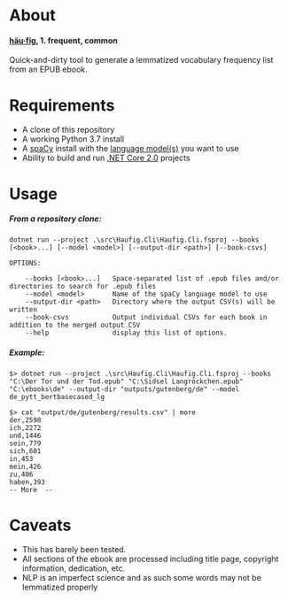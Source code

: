 # About
#### [**häu·fig**](https://en.wiktionary.org/wiki/h%C3%A4ufig), 1. frequent, common

Quick-and-dirty tool to generate a lemmatized vocabulary frequency list from an EPUB ebook.

# Requirements
* A clone of this repository
* A working Python 3.7 install
* A [spaCy](https://spacy.io/usage) install with the [language model(s)](https://spacy.io/models) you want to use
* Ability to build and run [.NET Core 2.0](https://dotnet.microsoft.com/download) projects

# Usage
##### From a repository clone:
    dotnet run --project .\src\Haufig.Cli\Haufig.Cli.fsproj --books [<book>...] [--model <model>] [--output-dir <path>] [--book-csvs]

    OPTIONS:

        --books [<book>...]   Space-separated list of .epub files and/or directories to search for .epub files
        --model <model>       Name of the spaCy language model to use
        --output-dir <path>   Directory where the output CSV(s) will be written
        --book-csvs           Output individual CSVs for each book in addition to the merged output CSV
        --help                display this list of options.

##### Example:

    $> dotnet run --project .\src\Haufig.Cli\Haufig.Cli.fsproj --books "C:\Der Tor und der Tod.epub" "C:\Sidsel Langröckchen.epub" "C:\ebooks\de" --output-dir "outputs/gutenberg/de" --model de_pytt_bertbasecased_lg

    $> cat "output/de/gutenberg/results.csv" | more
    der,2598
    ich,2272
    und,1446
    sein,779
    sich,601
    in,453
    mein,426
    zu,406
    haben,393
    -- More  --

# Caveats
* This has barely been tested.
* All sections of the ebook are processed including title page, copyright information, dedication, etc.
* NLP is an imperfect science and as such some words may not be lemmatized properly
